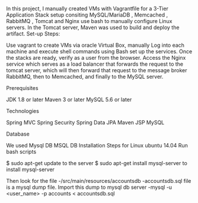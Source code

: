 In this project, I manually created VMs with Vagrantfile for a 3-Tier Application Stack setup consiting MySQL/MariaDB , Memcached , RabbitMQ , Tomcat and Nginx use bash to manually configure Linux servers. In the Tomcat server, Maven was used to build and deploy the artifact.
Set-up Steps:

  Use vagrant to create VMs via oracle Virtual Box, manually Log into each machine and execute shell commands using Bash
  set up the services.
  Once the stacks are ready, verify as a user from the browser. Access the Nginx service which serves as a load balancer that forwards the request to the tomcat server, which will then forward that request to the message broker RabbitMQ, then to Memcached, and finally to the MySQL server.

Prerequisites

  JDK 1.8 or later
  Maven 3 or later
  MySQL 5.6 or later

Technologies

  Spring MVC
  Spring Security
  Spring Data JPA
  Maven
  JSP
  MySQL

Database

  We used Mysql DB MSQL DB Installation Steps for Linux ubuntu 14.04 Run bash scripts

  $ sudo apt-get update to the server
  $ sudo apt-get install mysql-server to install mysql-server

Then look for the file 
  -/src/main/resources/accountsdb -accountsdb.sql file is a mysql dump file. 
  Import this dump to mysql db server -mysql -u <user_name> -p accounts < accountsdb.sql
